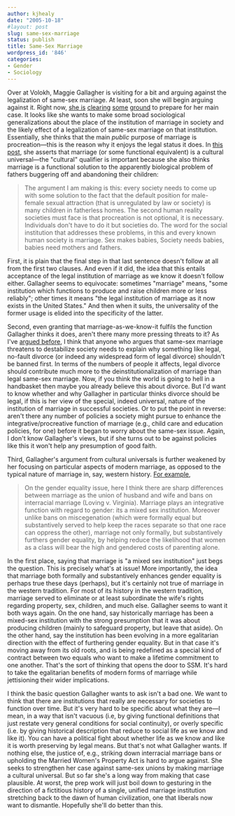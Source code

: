 ```yaml
---
author: kjhealy
date: "2005-10-18"
#layout: post
slug: same-sex-marriage
status: publish
title: Same-Sex Marriage
wordpress_id: '846'
categories:
- Gender
- Sociology
---
```


Over at Volokh, Maggie Gallagher is visiting for a bit and arguing against the legalization of same-sex marriage. At least, soon she will begin arguing against it. Right now, [she is](http://www.volokh.com/archives/archive_2005_10_16-2005_10_22.shtml#1129658399) [clearing](http://www.volokh.com/archives/archive_2005_10_16-2005_10_22.shtml#1129586609) [some](http://www.volokh.com/archives/archive_2005_10_16-2005_10_22.shtml#1129571505) [ground](http://www.volokh.com/archives/archive_2005_10_16-2005_10_22.shtml#1129565640) to prepare for her main case. It looks like she wants to make some broad sociological generalizations about the place of the institution of marriage in society and the likely effect of a legalization of same-sex marriage on that institution. Essentially, she thinks that the main *public* purpose of marriage is procreation—this is the reason why it enjoys the legal status it does. In [this post](http://www.volokh.com/archives/archive_2005_10_16-2005_10_22.shtml#1129586609), she asserts that marriage (or some functional equivalent) is a cultural universal—the "cultural" qualifier is important because she also thinks marriage is a functional solution to the apparently biological problem of fathers buggering off and abandoning their children:

> The argument I am making is this: every society needs to come up with some solution to the fact that the default position for male-female sexual attraction (that is unregulated by law or society) is many children in fatherless homes. The second human reality societies must face is that procreation is not optional, it is necessary. Individuals don't have to do it but societies do. The word for the social institution that addresses these problems, in this and every known human society is marriage. Sex makes babies, Society needs babies, babies need mothers and fathers.

First, it is plain that the final step in that last sentence doesn't follow at all from the first two clauses. And even if it did, the idea that this entails acceptance of the legal institution of marriage as we know it doesn't follow either. Gallagher seems to equivocate: sometimes "marriage" means, "some institution which functions to produce and raise children more or less reliably"; other times it means "the legal institution of marriage as it now exists in the United States." And then when it suits, the universality of the former usage is elided into the specificity of the latter.

Second, even granting that marriage-as-we-know-it fulfils the function Gallagher thinks it does, aren't there many more pressing threats to it? As I've [argued before](http://crookedtimber.org/2004/03/04/the-gay-divorcee/), I think that anyone who argues that same-sex marriage threatens to destabilize society needs to explain why something like legal, no-fault divorce (or indeed any widespread form of legal divorce) shouldn't be banned first. In terms of the numbers of people it affects, legal divorce should contribute much more to the deinstitutionalization of marriage than legal same-sex marriage. Now, if you think the world is going to hell in a handbasket then maybe you already believe this about divorce. But I'd want to know whether and why Gallagher in particular thinks divorce should be legal, if this is her view of the special, indeed universal, nature of the institution of marriage in successful societies. Or to put the point in reverse: aren't there any number of policies a society might pursue to enhance the integrative/procreative function of marriage (e.g., child care and education policies, for one) before it began to worry about the same-sex issue. Again, I don't know Gallagher's views, but if she turns out to be against policies like this it won't help any presumption of good faith.

Third, Gallagher's argument from cultural universals is further weakened by her focusing on particular aspects of modern marriage, as opposed to the typical nature of marriage in, say, western history. [For example](http://www.volokh.com/archives/archive_2005_10_16-2005_10_22.shtml#1129658399),

> On the gender equality issue, here I think there are sharp differences between marriage as the union of husband and wife and bans on interracial marriage (Loving v. Virginia). Marriage plays an integrative function with regard to gender: its a mixed sex institution. Moreover unlike bans on miscegenation (which were formally equal but substantively served to help keep the races separate so that one race can oppress the other), marriage not only formally, but substantively furthers gender equality, by helping reduce the likelihood that women as a class will bear the high and gendered costs of parenting alone.

In the first place, saying that marriage is "a mixed sex institution" just begs the question. This is precisely what's at issue! More importantly, the idea that marriage both formally and substantively enhances gender equality is perhaps true these days (perhaps), but it's certainly not true of marriage in the western tradition. For most of its history in the western tradition, marriage served to eliminate or at least subordinate the wife's rights regarding property, sex, children, and much else. Gallagher seems to want it both ways again. On the one hand, say historically marriage has been a mixed-sex institution with the strong presumption that it was about producing children (mainly to safeguard property, but leave that aside). On the other hand, say the institution has been evolving in a more egalitarian direction with the effect of furthering gender equality. But in that case it's moving away from its old roots, and is being redefined as a special kind of contract between two equals who want to make a lifetime commitment to one another. That's the sort of thinking that opens the door to SSM. It's hard to take the egalitarian benefits of modern forms of marriage while jettisioning their wider implications.

I think the basic question Gallagher wants to ask isn't a bad one. We want to think that there are institutions that really are necessary for societies to function over time. But it's very hard to be specific about what they are—I mean, in a way that isn't vacuous (i.e, by giving functional definitions that just restate very general conditions for social continuity), or overly specific (i.e. by giving historical description that reduce to social life as we know and like it). You can have a political fight about whether life as we know and like it is worth preserving by legal means. But that's not what Gallagher wants. If nothing else, the justice of, e.g., striking down interracial marriage bans or upholding the Married Women's Property Act is hard to argue against. She seeks to strengthen her case against same-sex unions by making marriage a cultural universal. But so far she's a long way from making that case plausible. At worst, the prep work will just boil down to gesturing in the direction of a fictitious history of a single, unified marriage institution stretching back to the dawn of human civilization, one that liberals now want to dismantle. Hopefully she'll do better than this.
